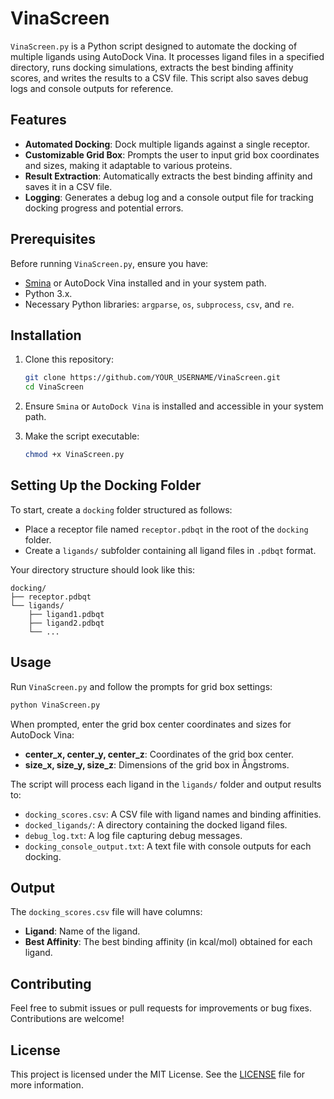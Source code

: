 
# VinaScreen

`VinaScreen.py` is a Python script designed to automate the docking of multiple ligands using AutoDock Vina. It processes ligand files in a specified directory, runs docking simulations, extracts the best binding affinity scores, and writes the results to a CSV file. This script also saves debug logs and console outputs for reference.

## Features

- **Automated Docking**: Dock multiple ligands against a single receptor.
- **Customizable Grid Box**: Prompts the user to input grid box coordinates and sizes, making it adaptable to various proteins.
- **Result Extraction**: Automatically extracts the best binding affinity and saves it in a CSV file.
- **Logging**: Generates a debug log and a console output file for tracking docking progress and potential errors.

## Prerequisites

Before running `VinaScreen.py`, ensure you have:

- [Smina](https://github.com/mwojcikowski/smina) or AutoDock Vina installed and in your system path.
- Python 3.x.
- Necessary Python libraries: `argparse`, `os`, `subprocess`, `csv`, and `re`.

## Installation

1. Clone this repository:

   ```bash
   git clone https://github.com/YOUR_USERNAME/VinaScreen.git
   cd VinaScreen
   ```

2. Ensure `Smina` or `AutoDock Vina` is installed and accessible in your system path.

3. Make the script executable:

   ```bash
   chmod +x VinaScreen.py
   ```

## Setting Up the Docking Folder

To start, create a `docking` folder structured as follows:

- Place a receptor file named `receptor.pdbqt` in the root of the `docking` folder.
- Create a `ligands/` subfolder containing all ligand files in `.pdbqt` format.

Your directory structure should look like this:

```
docking/
├── receptor.pdbqt
└── ligands/
    ├── ligand1.pdbqt
    ├── ligand2.pdbqt
    └── ...
```

## Usage

Run `VinaScreen.py` and follow the prompts for grid box settings:

```bash
python VinaScreen.py
```

When prompted, enter the grid box center coordinates and sizes for AutoDock Vina:

- **center_x, center_y, center_z**: Coordinates of the grid box center.
- **size_x, size_y, size_z**: Dimensions of the grid box in Ångstroms.

The script will process each ligand in the `ligands/` folder and output results to:

- `docking_scores.csv`: A CSV file with ligand names and binding affinities.
- `docked_ligands/`: A directory containing the docked ligand files.
- `debug_log.txt`: A log file capturing debug messages.
- `docking_console_output.txt`: A text file with console outputs for each docking.

## Output

The `docking_scores.csv` file will have columns:

- **Ligand**: Name of the ligand.
- **Best Affinity**: The best binding affinity (in kcal/mol) obtained for each ligand.

## Contributing

Feel free to submit issues or pull requests for improvements or bug fixes. Contributions are welcome!

## License

This project is licensed under the MIT License. See the [LICENSE](LICENSE) file for more information.

